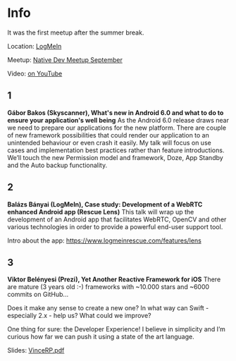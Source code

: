 Info
===========

It was the first meetup after the summer break.

Location: [LogMeIn](https://www.google.hu/maps/place/LogMeIn+Kft./@47.5004671,19.0565136,17z/data=!3m1!4b1!4m2!3m1!1s0x4741dc6a54f815c3:0xf34cb015dc91efc3)

Meetup: [Native Dev Meetup September](http://www.meetup.com/Native-Development-Meetup/events/224633262/)

Video: [on YouTube](https://www.youtube.com/watch?v=4rHyyEkWJMo)

1
---
**Gábor Bakos (Skyscanner), What's new in Android 6.0 and what to do to ensure your application's well being**
As the Android 6.0 release draws near we need to prepare our applications for the new platform. There are couple of new framework possibilities that could render our application to an unintended behaviour or even crash it easily. My talk will focus on use cases and implementation best practices rather than feature introductions. We’ll touch the new Permission model and framework, Doze, App Standby and the Auto backup functionality.

2
---

**Balázs Bányai (LogMeIn), Case study: Development of a WebRTC enhanced Android app (Rescue Lens)**
This talk will wrap up the development of an Android app that facilitates WebRTC, OpenCV and other various technologies in order to provide a powerful end-user support tool.

Intro about the app: https://www.logmeinrescue.com/features/lens

3
---

**Viktor Belényesi (Prezi), Yet Another Reactive Framework for iOS**
There are mature (3 years old :-) frameworks with ~10.000 stars and ~6000 commits on GitHub...

Does it make any sense to create a new one?
In what way can Swift - especially 2.x - help us?
What could we improve?

One thing for sure: the Developer Experience! I believe in simplicity and I’m curious how far we can push it using a state of the art language.

Slides: [VinceRP.pdf](https://github.com/NativeDevelopmentMeetup/NativeDevelopmentMeetup/blob/master/presentations/September/VinceRP.pdf)
